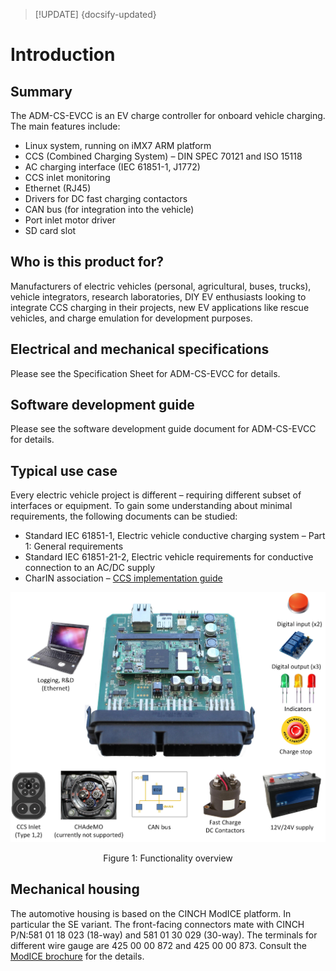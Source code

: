 > [!UPDATE] {docsify-updated}
# Introduction

## Summary

The ADM-CS-EVCC is an EV charge controller for onboard vehicle charging. The main features include:
- Linux system, running on iMX7 ARM platform
- CCS (Combined Charging System) – DIN SPEC 70121 and ISO 15118
- AC charging interface (IEC 61851-1, J1772)
- CCS inlet monitoring
- Ethernet (RJ45)
- Drivers for DC fast charging contactors
- CAN bus (for integration into the vehicle)
- Port inlet motor driver
- SD card slot

## Who is this product for?

Manufacturers of electric vehicles (personal, agricultural, buses, trucks), vehicle integrators,
research laboratories, DIY EV enthusiasts looking to integrate CCS charging in their projects,
new EV applications like rescue vehicles, and charge emulation for development purposes.

## Electrical and mechanical specifications

Please see the Specification Sheet for ADM-CS-EVCC for details.

## Software development guide

Please see the software development guide document for ADM-CS-EVCC for details.

## Typical use case

Every electric vehicle project is different – requiring different subset of interfaces or equipment. To gain some understanding about minimal requirements, the following documents can be studied:
- Standard IEC 61851-1, Electric vehicle conductive charging system – Part 1: General requirements
- Standard IEC 61851-21-2, Electric vehicle requirements for conductive connection to an AC/DC supply
- CharIN association – [CCS implementation guide](https://www.charinev.org/ccs-at-a-glance/ccs-implementation-guideline/)

<div class="bigger-1000">

![Functionality overview](images/functionalities.jpg "Functionality overview")
</div>
<figcaption style="text-align: center">Figure 1: Functionality overview</figcaption>

## Mechanical housing

The automotive housing is based on the CINCH ModICE platform. In particular the SE variant. The front-facing connectors mate with CINCH P/N:581 01 18 023 (18-way) and 581 01 30 029 (30-way). The terminals for different wire gauge are 425 00 00 872 and 425 00 00 873. Consult the [ModICE brochure](https://www.belfuse.com/product/part-details?partn=5810130043) for the details.
